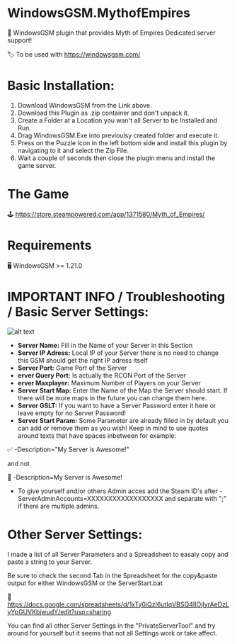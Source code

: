 # WindowsGSM.MythofEmpires
🧩 WindowsGSM plugin that provides Myth of Empires Dedicated server support!

🏷️ To be used with https://windowsgsm.com/ 

# Basic Installation: 
1. Download  WindowsGSM from the Link above.
2. Download this Plugin as .zip container and don't unpack it.
3. Create a Folder at a Location you wan't all Server to be Installed and Run.
4. Drag WindowsGSM.Exe into previoulsy created folder and execute it.
5. Press on the Puzzle Icon in the left bottom side and install this plugin by navigating to it and select the Zip File.
6. Wait a couple of seconds then close the plugin menu and install the game server.


# The Game
🕹️ https://store.steampowered.com/app/1371580/Myth_of_Empires/

# Requirements
🖥️ WindowsGSM >= 1.21.0

# IMPORTANT INFO / Troubleshooting / Basic Server Settings:
![alt text](https://i.imgur.com/vXZVL4x.png)

- **Server Name:** Fill in the Name of your Server in this Section
- **Server IP Adress:** Local IP of your Server there is no need to change this GSM should get the right IP adress itself
- **Server Port:** Game Port of the Server
- **erver Query Port:** Is actually the RCON Port of the Server
- **erver Maxplayer:** Maximum Number of Players on your Server
- **Server Start Map:** Enter the Name of the Map the Server should start. If there will be more maps in the future you can change them here.
- **Server GSLT:** If you want to have a Server Password enter it here or leave empty for no Server Password!
- **Server Start Param:** Some Parameter are already filled in by default you can add or remove them as you wish! Keep in mind to use quotes around texts that have spaces inbetween for example: 

:white_check_mark: -Description="My Server is Awesome!"

and not 

:red_circle: -Description=My Server is Awesome!

- To give yourself and/or others Admin acces add the Steam ID's after -ServerAdminAccounts=XXXXXXXXXXXXXXXXXX and separate with ";" if there are multiple admins.


# Other Server Settings:
I made a list of all Server Parameters and a Spreadsheet to easaly copy and paste a string to your Server.

Be sure to check the second Tab in the Spreadsheet for the copy&paste output for either WindowsGSM or the ServerStart.bat

📄 https://docs.google.com/spreadsheets/d/1xTy0iQzI6utIqVBSQ4IIOjIyrAeDzLyYpGUVKbjwudY/edit?usp=sharing

You can find all other Server Settings in the "PrivateServerTool" and try around for yourself but it seems that not all Settings work or take affect.
